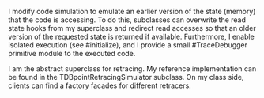 I modify code simulation to emulate an earlier version of the state (memory) that the code is accessing. To do this, subclasses can overwrite the read state hooks from my superclass and redirect read accesses so that an older version of the requested state is returned if available. Furthermore, I enable isolated execution (see #initialize), and I provide a small #TraceDebugger primitive module to the executed code.

I am the abstract superclass for retracing. My reference implementation can be found in the TDBpointRetracingSimulator subclass. On my class side, clients can find a factory facades for different retracers.